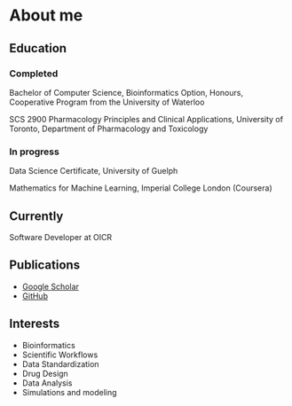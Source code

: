 # About me
## Education
### Completed
Bachelor of Computer Science, Bioinformatics Option, Honours, Cooperative Program from the University of Waterloo

SCS 2900 Pharmacology Principles and Clinical Applications, University of Toronto, Department of Pharmacology and Toxicology

### In progress
Data Science Certificate, University of Guelph

Mathematics for Machine Learning, Imperial College London (Coursera)

## Currently
Software Developer at OICR

## Publications
* [Google Scholar](https://scholar.google.ca/citations?user=HeIP2F0AAAAJ&hl=en)
* [GitHub](https://github.com/agduncan94)

## Interests
- Bioinformatics
- Scientific Workflows
- Data Standardization
- Drug Design
- Data Analysis
- Simulations and modeling
